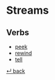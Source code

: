 # Streams

## Verbs

  - [peek](peek.md)
  - [rewind](rewind.md)
  - [tell](tell.md)

[↵ back](../README.md)
